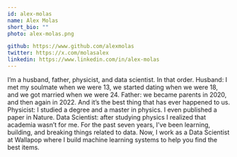 ```yaml
---
id: alex-molas
name: Alex Molas
short_bio: ""
photo: alex-molas.png

github: https://www.github.com/alexmolas
twitter: https://x.com/molasalex
linkedin: https://www.linkedin.com/in/alex-molas
---
```


I’m a husband, father, physicist, and data scientist. In that order.
Husband: I met my soulmate when we were 13, we started dating when we were 18, and we got married when we were 24.
Father: we became parents in 2020, and then again in 2022. And it’s the best thing that has ever happened to us.
Physicist: I studied a degree and a master in physics. I even published a paper in Nature.
Data Scientist: after studying physics I realized that academia wasn’t for me. For the past seven years, I’ve been learning, building, and breaking things related to data. Now, I work as a Data Scientist at Wallapop where I build machine learning systems to help you find the best items.